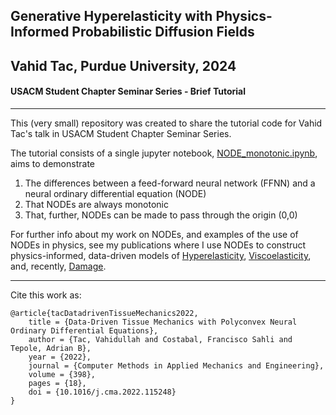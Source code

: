 ## Generative Hyperelasticity with Physics-Informed Probabilistic Diffusion Fields
## Vahid Tac, Purdue University, 2024
#### USACM Student Chapter Seminar Series - Brief Tutorial
---

This (very small) repository was created to share the tutorial code for Vahid Tac's talk in USACM Student Chapter Seminar Series. 

The tutorial consists of a single jupyter notebook, [NODE_monotonic.ipynb](https://github.com/tajtac/USACM_tutorial/tree/master/NODE_monotonic.ipynb), aims to demonstrate
1. The differences between a feed-forward neural network (FFNN) and a neural ordinary differential equation (NODE)
2. That NODEs are always monotonic
3. That, further, NODEs can be made to pass through the origin (0,0)

For further info about my work on NODEs, and examples of the use of NODEs in physics, see my publications where I use NODEs to construct physics-informed, data-driven models of [Hyperelasticity](https://www.sciencedirect.com/science/article/pii/S0045782522003838), [Viscoelasticity](https://www.sciencedirect.com/science/article/pii/S0045782523001706), and, recently, [Damage](https://papers.ssrn.com/sol3/papers.cfm?abstract_id=4791814). 

---

Cite this work as:

    @article{tacDatadrivenTissueMechanics2022,
        title = {Data-Driven Tissue Mechanics with Polyconvex Neural Ordinary Differential Equations},
        author = {Tac, Vahidullah and Costabal, Francisco Sahli and Tepole, Adrian B},
        year = {2022},
        journal = {Computer Methods in Applied Mechanics and Engineering},
        volume = {398},
        pages = {18},
        doi = {10.1016/j.cma.2022.115248}
    }
